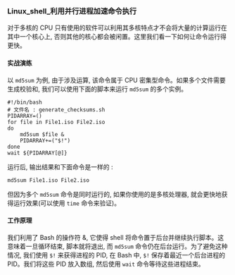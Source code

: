 ### Linux_shell_利用并行进程加速命令执行

对于多核的 CPU 只有使用的软件可以利用其多核特点才不会将大量的计算运行在其中一个核心上, 否则其他的核心都会被闲置。这里我们看一下如何让命令运行得更快。

#### 实战演练

以 `md5sum` 为例, 由于涉及运算, 该命令属于 CPU 密集型命令。如果多个文件需要生成校验和, 我们可以使用下面的脚本来运行 `md5sum` 的多个实例。

    #!/bin/bash
    # 文件名 : generate_checksums.sh
    PIDARRAY=()
    for file in File1.iso File2.iso
    do
        md5sum $file &
        PIDARRAY+=("$!")
    done
    wait ${PIDARRAY[@]}
    
运行后, 输出结果和下面命令是一样的 : 

    md5sum File1.iso File2.iso
    
但因为多个 `md5sum` 命令是同时运行的, 如果你使用的是多核处理器, 就会更快地获得运行效果(可以使用 `time` 命令来验证)。

#### 工作原理

我们利用了 Bash 的操作符 &, 它使得 shell 将命令置于后台并继续执行脚本。这意味着一旦循环结束, 脚本就将退出, 而 `md5sum` 命令仍在后台运行。为了避免这种情况, 我们使用 `$!` 来获得进程的 PID, 在 Bash 中, `$!` 保存着最近一个后台进程的 PID。我们将这些 PID 放入数组, 然后使用 `wait` 命令等待这些进程结束。